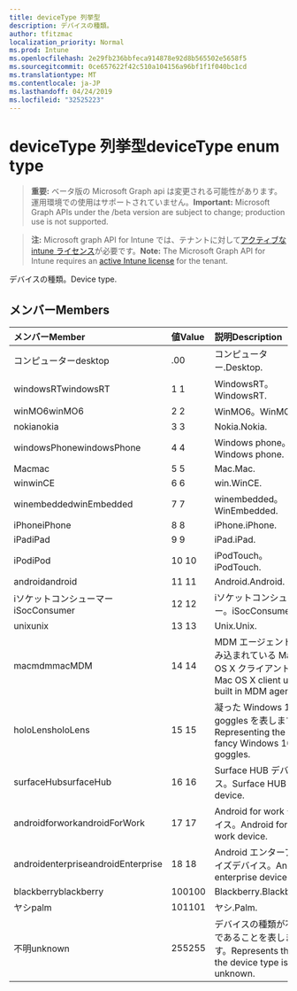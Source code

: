 ```yaml
---
title: deviceType 列挙型
description: デバイスの種類。
author: tfitzmac
localization_priority: Normal
ms.prod: Intune
ms.openlocfilehash: 2e29fb236bbfeca914878e92d8b565502e5658f5
ms.sourcegitcommit: 0ce657622f42c510a104156a96bf1f1f040bc1cd
ms.translationtype: MT
ms.contentlocale: ja-JP
ms.lasthandoff: 04/24/2019
ms.locfileid: "32525223"
---
```

# <a name="devicetype-enum-type"></a><span data-ttu-id="9e2c6-103">deviceType 列挙型</span><span class="sxs-lookup"><span data-stu-id="9e2c6-103">deviceType enum type</span></span>

> <span data-ttu-id="9e2c6-104">**重要:** ベータ版の Microsoft Graph api は変更される可能性があります。運用環境での使用はサポートされていません。</span><span class="sxs-lookup"><span data-stu-id="9e2c6-104">**Important:** Microsoft Graph APIs under the /beta version are subject to change; production use is not supported.</span></span>

> <span data-ttu-id="9e2c6-105">**注:** Microsoft graph API for Intune では、テナントに対して[アクティブな intune ライセンス](https://go.microsoft.com/fwlink/?linkid=839381)が必要です。</span><span class="sxs-lookup"><span data-stu-id="9e2c6-105">**Note:** The Microsoft Graph API for Intune requires an [active Intune license](https://go.microsoft.com/fwlink/?linkid=839381) for the tenant.</span></span>

<span data-ttu-id="9e2c6-106">デバイスの種類。</span><span class="sxs-lookup"><span data-stu-id="9e2c6-106">Device type.</span></span>

## <a name="members"></a><span data-ttu-id="9e2c6-107">メンバー</span><span class="sxs-lookup"><span data-stu-id="9e2c6-107">Members</span></span>
|<span data-ttu-id="9e2c6-108">メンバー</span><span class="sxs-lookup"><span data-stu-id="9e2c6-108">Member</span></span>|<span data-ttu-id="9e2c6-109">値</span><span class="sxs-lookup"><span data-stu-id="9e2c6-109">Value</span></span>|<span data-ttu-id="9e2c6-110">説明</span><span class="sxs-lookup"><span data-stu-id="9e2c6-110">Description</span></span>|
|:---|:---|:---|
|<span data-ttu-id="9e2c6-111">コンピューター</span><span class="sxs-lookup"><span data-stu-id="9e2c6-111">desktop</span></span>|<span data-ttu-id="9e2c6-112">.0</span><span class="sxs-lookup"><span data-stu-id="9e2c6-112">0</span></span>|<span data-ttu-id="9e2c6-113">コンピューター.</span><span class="sxs-lookup"><span data-stu-id="9e2c6-113">Desktop.</span></span>|
|<span data-ttu-id="9e2c6-114">windowsRT</span><span class="sxs-lookup"><span data-stu-id="9e2c6-114">windowsRT</span></span>|<span data-ttu-id="9e2c6-115">1 </span><span class="sxs-lookup"><span data-stu-id="9e2c6-115">1</span></span>|<span data-ttu-id="9e2c6-116">WindowsRT。</span><span class="sxs-lookup"><span data-stu-id="9e2c6-116">WindowsRT.</span></span>|
|<span data-ttu-id="9e2c6-117">winMO6</span><span class="sxs-lookup"><span data-stu-id="9e2c6-117">winMO6</span></span>|<span data-ttu-id="9e2c6-118">2 </span><span class="sxs-lookup"><span data-stu-id="9e2c6-118">2</span></span>|<span data-ttu-id="9e2c6-119">WinMO6。</span><span class="sxs-lookup"><span data-stu-id="9e2c6-119">WinMO6.</span></span>|
|<span data-ttu-id="9e2c6-120">nokia</span><span class="sxs-lookup"><span data-stu-id="9e2c6-120">nokia</span></span>|<span data-ttu-id="9e2c6-121">3 </span><span class="sxs-lookup"><span data-stu-id="9e2c6-121">3</span></span>|<span data-ttu-id="9e2c6-122">Nokia.</span><span class="sxs-lookup"><span data-stu-id="9e2c6-122">Nokia.</span></span>|
|<span data-ttu-id="9e2c6-123">windowsPhone</span><span class="sxs-lookup"><span data-stu-id="9e2c6-123">windowsPhone</span></span>|<span data-ttu-id="9e2c6-124">4 </span><span class="sxs-lookup"><span data-stu-id="9e2c6-124">4</span></span>|<span data-ttu-id="9e2c6-125">Windows phone。</span><span class="sxs-lookup"><span data-stu-id="9e2c6-125">Windows phone.</span></span>|
|<span data-ttu-id="9e2c6-126">Mac</span><span class="sxs-lookup"><span data-stu-id="9e2c6-126">mac</span></span>|<span data-ttu-id="9e2c6-127">5 </span><span class="sxs-lookup"><span data-stu-id="9e2c6-127">5</span></span>|<span data-ttu-id="9e2c6-128">Mac.</span><span class="sxs-lookup"><span data-stu-id="9e2c6-128">Mac.</span></span>|
|<span data-ttu-id="9e2c6-129">win</span><span class="sxs-lookup"><span data-stu-id="9e2c6-129">winCE</span></span>|<span data-ttu-id="9e2c6-130">6 </span><span class="sxs-lookup"><span data-stu-id="9e2c6-130">6</span></span>|<span data-ttu-id="9e2c6-131">win.</span><span class="sxs-lookup"><span data-stu-id="9e2c6-131">WinCE.</span></span>|
|<span data-ttu-id="9e2c6-132">winembedded</span><span class="sxs-lookup"><span data-stu-id="9e2c6-132">winEmbedded</span></span>|<span data-ttu-id="9e2c6-133">7 </span><span class="sxs-lookup"><span data-stu-id="9e2c6-133">7</span></span>|<span data-ttu-id="9e2c6-134">winembedded。</span><span class="sxs-lookup"><span data-stu-id="9e2c6-134">WinEmbedded.</span></span>|
|<span data-ttu-id="9e2c6-135">iPhone</span><span class="sxs-lookup"><span data-stu-id="9e2c6-135">iPhone</span></span>|<span data-ttu-id="9e2c6-136">8 </span><span class="sxs-lookup"><span data-stu-id="9e2c6-136">8</span></span>|<span data-ttu-id="9e2c6-137">iPhone.</span><span class="sxs-lookup"><span data-stu-id="9e2c6-137">iPhone.</span></span>|
|<span data-ttu-id="9e2c6-138">iPad</span><span class="sxs-lookup"><span data-stu-id="9e2c6-138">iPad</span></span>|<span data-ttu-id="9e2c6-139">9 </span><span class="sxs-lookup"><span data-stu-id="9e2c6-139">9</span></span>|<span data-ttu-id="9e2c6-140">iPad.</span><span class="sxs-lookup"><span data-stu-id="9e2c6-140">iPad.</span></span>|
|<span data-ttu-id="9e2c6-141">iPod</span><span class="sxs-lookup"><span data-stu-id="9e2c6-141">iPod</span></span>|<span data-ttu-id="9e2c6-142">10  </span><span class="sxs-lookup"><span data-stu-id="9e2c6-142">10</span></span>|<span data-ttu-id="9e2c6-143">iPodTouch。</span><span class="sxs-lookup"><span data-stu-id="9e2c6-143">iPodTouch.</span></span>|
|<span data-ttu-id="9e2c6-144">android</span><span class="sxs-lookup"><span data-stu-id="9e2c6-144">android</span></span>|<span data-ttu-id="9e2c6-145">11 </span><span class="sxs-lookup"><span data-stu-id="9e2c6-145">11</span></span>|<span data-ttu-id="9e2c6-146">Android.</span><span class="sxs-lookup"><span data-stu-id="9e2c6-146">Android.</span></span>|
|<span data-ttu-id="9e2c6-147">iソケットコンシューマー</span><span class="sxs-lookup"><span data-stu-id="9e2c6-147">iSocConsumer</span></span>|<span data-ttu-id="9e2c6-148">12 </span><span class="sxs-lookup"><span data-stu-id="9e2c6-148">12</span></span>|<span data-ttu-id="9e2c6-149">iソケットコンシューマー。</span><span class="sxs-lookup"><span data-stu-id="9e2c6-149">iSocConsumer.</span></span>|
|<span data-ttu-id="9e2c6-150">unix</span><span class="sxs-lookup"><span data-stu-id="9e2c6-150">unix</span></span>|<span data-ttu-id="9e2c6-151">13 </span><span class="sxs-lookup"><span data-stu-id="9e2c6-151">13</span></span>|<span data-ttu-id="9e2c6-152">Unix.</span><span class="sxs-lookup"><span data-stu-id="9e2c6-152">Unix.</span></span>|
|<span data-ttu-id="9e2c6-153">macmdm</span><span class="sxs-lookup"><span data-stu-id="9e2c6-153">macMDM</span></span>|<span data-ttu-id="9e2c6-154">14 </span><span class="sxs-lookup"><span data-stu-id="9e2c6-154">14</span></span>|<span data-ttu-id="9e2c6-155">MDM エージェントが組み込まれている Mac OS X クライアント。</span><span class="sxs-lookup"><span data-stu-id="9e2c6-155">Mac OS X client using built in MDM agent.</span></span>|
|<span data-ttu-id="9e2c6-156">holoLens</span><span class="sxs-lookup"><span data-stu-id="9e2c6-156">holoLens</span></span>|<span data-ttu-id="9e2c6-157">15 </span><span class="sxs-lookup"><span data-stu-id="9e2c6-157">15</span></span>|<span data-ttu-id="9e2c6-158">凝った Windows 10 goggles を表します。</span><span class="sxs-lookup"><span data-stu-id="9e2c6-158">Representing the fancy Windows 10 goggles.</span></span>|
|<span data-ttu-id="9e2c6-159">surfaceHub</span><span class="sxs-lookup"><span data-stu-id="9e2c6-159">surfaceHub</span></span>|<span data-ttu-id="9e2c6-160">16 </span><span class="sxs-lookup"><span data-stu-id="9e2c6-160">16</span></span>|<span data-ttu-id="9e2c6-161">Surface HUB デバイス。</span><span class="sxs-lookup"><span data-stu-id="9e2c6-161">Surface HUB device.</span></span>|
|<span data-ttu-id="9e2c6-162">androidforwork</span><span class="sxs-lookup"><span data-stu-id="9e2c6-162">androidForWork</span></span>|<span data-ttu-id="9e2c6-163">17 </span><span class="sxs-lookup"><span data-stu-id="9e2c6-163">17</span></span>|<span data-ttu-id="9e2c6-164">Android for work デバイス。</span><span class="sxs-lookup"><span data-stu-id="9e2c6-164">Android for work device.</span></span>|
|<span data-ttu-id="9e2c6-165">androidenterprise</span><span class="sxs-lookup"><span data-stu-id="9e2c6-165">androidEnterprise</span></span>|<span data-ttu-id="9e2c6-166">18 </span><span class="sxs-lookup"><span data-stu-id="9e2c6-166">18</span></span>|<span data-ttu-id="9e2c6-167">Android エンタープライズデバイス。</span><span class="sxs-lookup"><span data-stu-id="9e2c6-167">Android enterprise device.</span></span>|
|<span data-ttu-id="9e2c6-168">blackberry</span><span class="sxs-lookup"><span data-stu-id="9e2c6-168">blackberry</span></span>|<span data-ttu-id="9e2c6-169">100</span><span class="sxs-lookup"><span data-stu-id="9e2c6-169">100</span></span>|<span data-ttu-id="9e2c6-170">Blackberry.</span><span class="sxs-lookup"><span data-stu-id="9e2c6-170">Blackberry.</span></span>|
|<span data-ttu-id="9e2c6-171">ヤシ</span><span class="sxs-lookup"><span data-stu-id="9e2c6-171">palm</span></span>|<span data-ttu-id="9e2c6-172">101</span><span class="sxs-lookup"><span data-stu-id="9e2c6-172">101</span></span>|<span data-ttu-id="9e2c6-173">ヤシ.</span><span class="sxs-lookup"><span data-stu-id="9e2c6-173">Palm.</span></span>|
|<span data-ttu-id="9e2c6-174">不明</span><span class="sxs-lookup"><span data-stu-id="9e2c6-174">unknown</span></span>|<span data-ttu-id="9e2c6-175">255</span><span class="sxs-lookup"><span data-stu-id="9e2c6-175">255</span></span>|<span data-ttu-id="9e2c6-176">デバイスの種類が不明であることを表します。</span><span class="sxs-lookup"><span data-stu-id="9e2c6-176">Represents that the device type is unknown.</span></span>|




